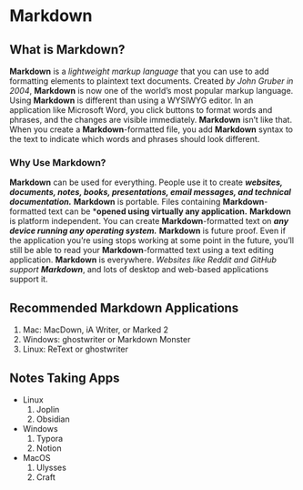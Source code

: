 # Markdown

## What is Markdown?

**Markdown** is a *lightweight markup language* that you can use to add formatting elements to plaintext text documents. 
Created *by John Gruber in 2004*, **Markdown** is now one of the world’s most popular markup language. 
Using **Markdown** is different than using a WYSIWYG editor. In an application like Microsoft Word, you click buttons to format words and phrases, 
and the changes are visible immediately. **Markdown** isn’t like that. When you create a **Markdown**-formatted file, you add **Markdown** syntax to the text to indicate which words and phrases should look different.

### Why Use Markdown?

**Markdown** can be used for everything. People use it to create ***websites, documents, notes, books, presentations, email messages, and technical documentation.*** **Markdown** is portable. Files containing **Markdown**-formatted text can be ***opened using virtually any application.** **Markdown** is platform independent. You can create **Markdown**-formatted text on ***any device running any operating system.*** **Markdown** is future proof. Even if the application you’re using stops working at some point in the future, you’ll still be able to read your **Markdown**-formatted text using a text editing application. **Markdown** is everywhere. *Websites like Reddit and GitHub support **Markdown***, and lots of desktop and web-based applications support it.

## Recommended Markdown Applications

1. Mac: MacDown, iA Writer, or Marked 2
2. Windows: ghostwriter or Markdown Monster
3. Linux: ReText or ghostwriter

## Notes Taking Apps

* Linux
  1. Joplin
  2. Obsidian
* Windows
  1. Typora
  2. Notion
* MacOS
  1. Ulysses
  2. Craft   
